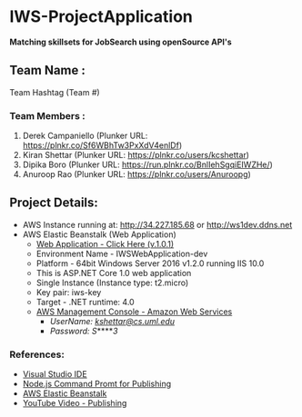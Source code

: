 # IWS-ProjectApplication
**Matching skillsets for JobSearch using openSource API's**
## Team Name : 
Team Hashtag (Team #)
### Team Members :
1. Derek Campaniello (Plunker URL: https://plnkr.co/Sf6WBhTw3PxXdV4enlDf)
2. Kiran Shettar (Plunker URL: https://plnkr.co/users/kcshettar)
3. Dipika Boro (Plunker URL: https://run.plnkr.co/BnlIehSgqiEIWZHe/)
4. Anuroop Rao (Plunker URL: https://plnkr.co/users/Anuroopg)
## Project Details:
- AWS Instance running at: http://34.227.185.68 or http://ws1dev.ddns.net
- AWS Elastic Beanstalk (Web Application)
    - [Web Application - Click Here (v.1.0.1)](http://iwswebapplication-dev.us-west-2.elasticbeanstalk.com/)
    - Environment Name - IWSWebApplication-dev
    - Platform - 64bit Windows Server 2016 v1.2.0 running IIS 10.0
    - This is ASP.NET Core 1.0 web application
    - Single Instance (Instance type: t2.micro)
    - Key pair: iws-key 
    - Target - .NET runtime: 4.0 
    - [AWS Management Console - Amazon Web Services](https://aws.amazon.com/console/)
        - *UserName: kshettar@cs.uml.edu*
        - *Password: S******3*
### References: 
- [Visual Studio IDE](https://www.visualstudio.com/vs/)
- [Node.js Command Promt for Publishing](https://docs.npmjs.com/getting-started/installing-node)
- [AWS Elastic Beanstalk](https://aws.amazon.com/elasticbeanstalk/)
- [YouTube Video - Publishing](https://www.youtube.com/watch?v=7TERFQ_U9W0)
